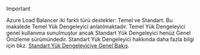 > [!IMPORTANT]
Azure Load Balancer iki farklı türü destekler: Temel ve Standart. Bu makalede Temel Yük Dengeleyici anlatılmaktadır. Temel Yük Dengeleyici genel kullanıma sunulmuştur ancak Standart Yük Dengeleyici henüz Genel Önizleme sürümündedir. Standart Yük Dengeleyici hakkında daha fazla bilgi için bkz. [Standart Yük Dengeleyiciye Genel Bakış](https://aka.ms/AzureLoadBalancerStandard).